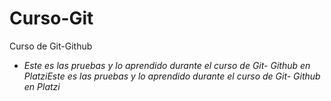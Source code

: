 # Curso-Git
Curso de Git-Github

- *Este es las pruebas y lo aprendido durante el curso de Git- Github en PlatziEste es las pruebas y lo aprendido durante el curso de Git- Github en Platzi*
